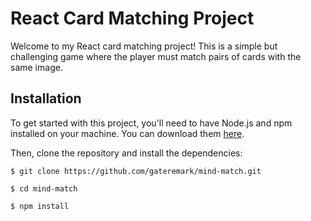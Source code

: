 # React Card Matching Project

Welcome to my React card matching project! This is a simple but challenging game where the player must match pairs of cards with the same image. 

## Installation

To get started with this project, you'll need to have Node.js and npm installed on your machine. You can download them [here](https://nodejs.org/en/download/).

Then, clone the repository and install the dependencies:

`$ git clone https://github.com/gateremark/mind-match.git`

`$ cd mind-match`

`$ npm install`
